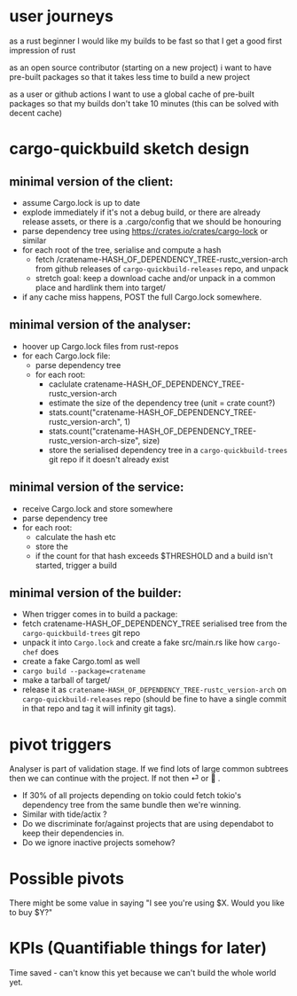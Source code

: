 # user journeys

as a rust beginner
I would like my builds to be fast
so that I get a good first impression of rust

as an open source contributor (starting on a new project)
i want to have pre-built packages
so that it takes less time to build a new project

as a user or github actions
I want to use a global cache of pre-built packages
so that my builds don't take 10 minutes 
(this can be solved with decent cache)



# cargo-quickbuild sketch design

## minimal version of the client:

- assume Cargo.lock is up to date
- explode immediately if it's not a debug build, or there are already release assets, or there is a .cargo/config that we should be honouring
- parse dependency tree using https://crates.io/crates/cargo-lock or similar
- for each root of the tree, serialise and compute a hash
  - fetch /cratename-HASH_OF_DEPENDENCY_TREE-rustc_version-arch from github releases of `cargo-quickbuild-releases` repo, and unpack
  - stretch goal: keep a download cache and/or unpack in a common place and hardlink them into target/
- if any cache miss happens, POST the full Cargo.lock somewhere.

## minimal version of the analyser:

- hoover up Cargo.lock files from rust-repos
- for each Cargo.lock file:
  - parse dependency tree
  - for each root:
    - caclulate cratename-HASH_OF_DEPENDENCY_TREE-rustc_version-arch
    - estimate the size of the dependency tree (unit = crate count?)
    - stats.count("cratename-HASH_OF_DEPENDENCY_TREE-rustc_version-arch", 1)
    - stats.count("cratename-HASH_OF_DEPENDENCY_TREE-rustc_version-arch-size", size)
    - store the serialised dependency tree in a `cargo-quickbuild-trees` git repo if it doesn't already exist

## minimal version of the service:

- receive Cargo.lock and store somewhere
- parse dependency tree
- for each root:
  - calculate the hash etc
  - store the
  - if the count for that hash exceeds $THRESHOLD and a build isn't started, trigger a build

## minimal version of the builder:

- When trigger comes in to build a package:
- fetch cratename-HASH_OF_DEPENDENCY_TREE serialised tree from the `cargo-quickbuild-trees` git repo
- unpack it into `Cargo.lock` and create a fake src/main.rs like how `cargo-chef` does
- create a fake Cargo.toml as well
- `cargo build --package=cratename`
- make a tarball of target/
- release it as `cratename-HASH_OF_DEPENDENCY_TREE-rustc_version-arch` on `cargo-quickbuild-releases` repo (should be fine to have a single commit in that repo and tag it will infinity git tags).


# pivot triggers

Analyser is part of validation stage. If we find lots of large common subtrees then we can continue with the project. If not then ⏎ or 🚮 .
* If 30% of all projects depending on tokio could fetch tokio's dependency tree from the same bundle then we're winning.
* Similar with tide/actix ?
* Do we discriminate for/against projects that are using dependabot to keep their dependencies in.
* Do we ignore inactive projects somehow?


# Possible pivots

There might be some value in saying "I see you're using $X. Would you like to buy $Y?"

# KPIs (Quantifiable things for later)

Time saved - can't know this yet because we can't build the whole world yet.
